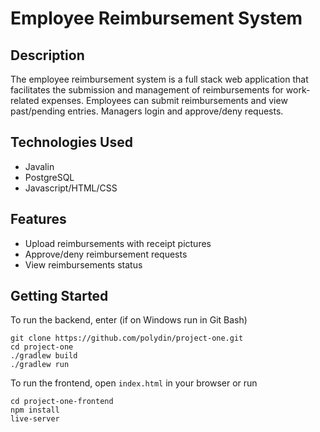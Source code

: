 # Employee Reimbursement System

## Description
The employee reimbursement system is a full stack web application that facilitates the submission and management of reimbursements for work-related expenses.  Employees can submit reimbursements and view past/pending entries.  Managers login and approve/deny requests.

## Technologies Used
  - Javalin
  - PostgreSQL
  - Javascript/HTML/CSS

## Features
  - Upload reimbursements with receipt pictures
  - Approve/deny reimbursement requests
  - View reimbursements status

## Getting Started

To run the backend, enter (if on Windows run in Git Bash)
```
git clone https://github.com/polydin/project-one.git
cd project-one
./gradlew build
./gradlew run
```

To run the frontend, open `index.html` in your browser or run
```
cd project-one-frontend
npm install
live-server
```
